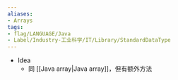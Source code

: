 ```yaml
---
aliases:
- Arrays
tags:
- flag/LANGUAGE/Java
- Label/Industry-工业科学/IT/Library/StandardDataType
---
```


- Idea
    - 同 [[Java array|Java array]]，但有额外方法
